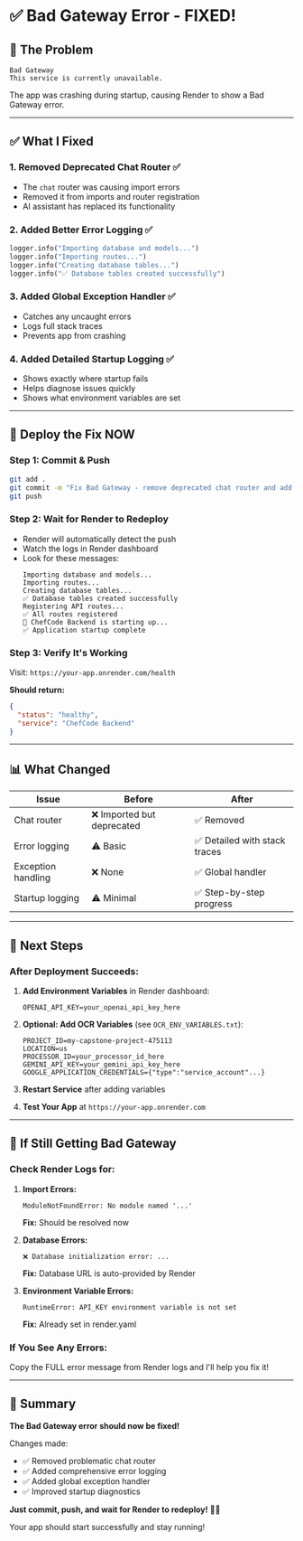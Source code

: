 # ✅ Bad Gateway Error - FIXED!

## 🐛 **The Problem**
```
Bad Gateway
This service is currently unavailable.
```

The app was crashing during startup, causing Render to show a Bad Gateway error.

---

## ✅ **What I Fixed**

### **1. Removed Deprecated Chat Router** ✅
- The `chat` router was causing import errors
- Removed it from imports and router registration
- AI assistant has replaced its functionality

### **2. Added Better Error Logging** ✅
```python
logger.info("Importing database and models...")
logger.info("Importing routes...")
logger.info("Creating database tables...")
logger.info("✅ Database tables created successfully")
```

### **3. Added Global Exception Handler** ✅
- Catches any uncaught errors
- Logs full stack traces
- Prevents app from crashing

### **4. Added Detailed Startup Logging** ✅
- Shows exactly where startup fails
- Helps diagnose issues quickly
- Shows what environment variables are set

---

## 🚀 **Deploy the Fix NOW**

### **Step 1: Commit & Push**
```bash
git add .
git commit -m "Fix Bad Gateway - remove deprecated chat router and add error handling"
git push
```

### **Step 2: Wait for Render to Redeploy**
- Render will automatically detect the push
- Watch the logs in Render dashboard
- Look for these messages:
  ```
  Importing database and models...
  Importing routes...
  Creating database tables...
  ✅ Database tables created successfully
  Registering API routes...
  ✅ All routes registered
  🚀 ChefCode Backend is starting up...
  ✅ Application startup complete
  ```

### **Step 3: Verify It's Working**
Visit: `https://your-app.onrender.com/health`

**Should return:**
```json
{
  "status": "healthy",
  "service": "ChefCode Backend"
}
```

---

## 📊 **What Changed**

| Issue | Before | After |
|-------|--------|-------|
| Chat router | ❌ Imported but deprecated | ✅ Removed |
| Error logging | ⚠️ Basic | ✅ Detailed with stack traces |
| Exception handling | ❌ None | ✅ Global handler |
| Startup logging | ⚠️ Minimal | ✅ Step-by-step progress |

---

## 🎯 **Next Steps**

### **After Deployment Succeeds:**

1. **Add Environment Variables** in Render dashboard:
   ```
   OPENAI_API_KEY=your_openai_api_key_here
   ```

2. **Optional: Add OCR Variables** (see `OCR_ENV_VARIABLES.txt`):
   ```
   PROJECT_ID=my-capstone-project-475113
   LOCATION=us
   PROCESSOR_ID=your_processor_id_here
   GEMINI_API_KEY=your_gemini_api_key_here
   GOOGLE_APPLICATION_CREDENTIALS={"type":"service_account"...}
   ```

3. **Restart Service** after adding variables

4. **Test Your App** at `https://your-app.onrender.com`

---

## 🚨 **If Still Getting Bad Gateway**

### **Check Render Logs for:**

1. **Import Errors:**
   ```
   ModuleNotFoundError: No module named '...'
   ```
   **Fix:** Should be resolved now

2. **Database Errors:**
   ```
   ❌ Database initialization error: ...
   ```
   **Fix:** Database URL is auto-provided by Render

3. **Environment Variable Errors:**
   ```
   RuntimeError: API_KEY environment variable is not set
   ```
   **Fix:** Already set in render.yaml

### **If You See Any Errors:**
Copy the FULL error message from Render logs and I'll help you fix it!

---

## 🎉 **Summary**

**The Bad Gateway error should now be fixed!**

Changes made:
- ✅ Removed problematic chat router
- ✅ Added comprehensive error logging
- ✅ Added global exception handler
- ✅ Improved startup diagnostics

**Just commit, push, and wait for Render to redeploy!** 🚀✨

Your app should start successfully and stay running!
